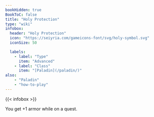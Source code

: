 ```yaml
---
bookHidden: true
BookToC: false
title: "Holy Protection"
type: "wiki"
infobox:
  header: "Holy Protection"
  icon: "https://seiyria.com/gameicons-font/svg/holy-symbol.svg"
  iconSize: 50

  labels:
    - label: "Type"
      item: "Advanced"
    - label: "Class"
      item: "[Paladin](/paladin/)"
also:
    - "Paladin"
    - "how-to-play"
---
```


{{< infobox >}}

You get +1 armor while on a quest.